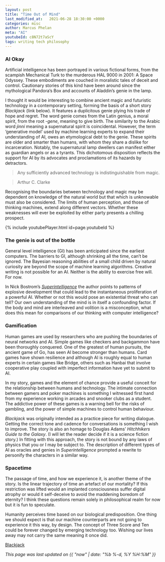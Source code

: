 ```yaml
---
layout: post
title: "Time Out of Mind"
last_modified_at:   2021-06-28 18:30:00 +0000
categories: misc
author: Marcus Phelan
meta: "AI"
youtubeId: c8N72t7aScY
tags: writing tech philosophy
---
```


### AI Okay
Artificial intelligence has been portrayed in various fictional forms, from the scampish Mechanical Turk to the murderous HAL 9000  in 2001: A Space Odyssey. These embodiments are couched in moralistic tales of deceit and control. Cautionary stories of this kind have been around since the mythological Pandora’s Box and accounts of Aladdin’s genie in the lamp. 

I thought it would be interesting to combine ancient magic and futuristic technology in a contemporary setting, forming the basis of a short story *Blackjack* (link below). It features a duplicitous genie plying his trade of hope and regret. The word genie comes from the Latin genius, a moral spirit, from the root -_gene_, meaning to give birth. The similarity to the Arabic word *jinni* meaning a supernatural spirit is coincidental. However, the term ‘generative model’ used by machine learning experts to expand their understanding of AI, owes an etymological debt to the genie. These spirits are older and smarter than humans, with whom they share a dislike for incarceration. Notably, the supernatural lamp dwellers can manifest either as guardian angels or as a tyrants. This dichotomous disposition reflects the support for AI by its advocates and proclamations of its hazards by detractors. 

> Any sufficiently advanced technology is indistinguishable from magic.

> Arthur C. Clarke
 
Recognising the boundaries between technology and magic may be dependent on knowledge of the natural world but that which is unknowable must also be considered. The limits of human perception, and those of thinking machines, extend along different vectors. Whether these weaknesses will ever be exploited by either party presents a chilling prospect.

{% include youtubePlayer.html id=page.youtubeId %}

### The genie is out of the bottle 
General level intelligence (GI) has been anticipated since the earliest computers. The barriers to GI, although shrinking all the time, can’t be ignored. The Bayesian reasoning abilities of a small child driven by natural curiosity are beyond the scope of machine learning algorithms. Creative writing is not possible for an AI. Neither is the ability to exercise free will. For now. 

In Nick Bostrom’s [_Superintelligence_](https://www.amazon.co.uk/Superintelligence-Paths-Dangers-Strategies/dp/B00LPS90V6/ref=sr_1_1?dchild=1&hvadid=80745423630990&hvbmt=be&hvdev=c&hvqmt=e&keywords=nick+bostrom’s+superintelligence&qid=1624121004&sr=8-1) the author points to patterns of explosive development that could lead to the instantaneous proliferation of a powerful AI.  Whether or not this would pose an existential threat who can tell? Our own understanding of the mind is in itself a confounding factor. If the body and mind are interleaved and volition is a misconception, what does this mean for comparisons of our thinking with computer intelligence? 

### Gamification 
Human games are used by researchers who are pushing the boundaries of neural networks and AI. Simple games like checkers and backgammon have been thoroughly conquered. One of the greatest of human pursuits, the ancient game of Go, has seen AI become stronger than humans. Card games have shown resilience and although AI is roughly equal to human experts in certain games like Bridge, others such as Hanbai that involve cooperative play coupled with imperfect information have yet to submit to AI. 

In my story, games and the element of chance provide a useful conceit for the relationship between humans and technology. The intimate connection between gamers and poker machines is something I witnessed first hand from my experience working in arcades and snooker clubs as a student. The addictive power of these games is a warning bell for the risks of gambling, and the power of simple machines to control human behaviour. 

*Blackjack* was originally intended as a practice piece for writing dialogue. Getting the correct tone and cadence for conversations is something I wish to improve. The story is also an homage to Douglas Adams’ *Hitchhikers Guide to the Galaxy*. (I will let the reader decide if it is a science fiction story.) In fitting with this approach, the story is not bound by any laws of physics that you or I may be subject to. The description of different types of AI as oracles and genies in *Superintelligence* prompted a rewrite to personify the characters in a similar way. 

### Spacetime
The passage of time, and how we experience it, is another theme of the story. Is the linear trajectory of time an artefact of our mortality? If this restriction was lifted would an implanted consciousness suffer digital atrophy or would it self-deceive to avoid the maddening boredom of eternity? I think these questions remain solely in philosophical realm for now but it is fun to speculate.

Humanity perceives time based on our biological predisposition. One thing we should expect is that our machine counterparts are not going to experience it this way, by design. The concept of Three Score and Ten could be forever changed by emerging technology too. Wishing our lives away may not carry the same meaning it once did.


[Blackjack](https://books.apple.com/ie/book/blackjack/id1572013153) 

_This page was last updated on {{ "now" | date: "%b %-d, %Y %H:%M" }}_




